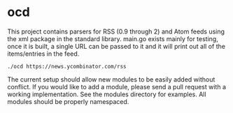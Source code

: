 ocd
===

This project contains parsers for RSS (0.9 through 2) and Atom feeds using the xml package in the standard library. main.go exists mainly for testing, once it is built, a single URL can be passed to it and it will print out all of the items/entries in the feed.

    ./ocd https://news.ycombinator.com/rss
    
The current setup should allow new modules to be easily added without conflict. If you would like to add a module, please send a pull request with a working implementation. See the modules directory for examples. All modules should be properly namespaced.
